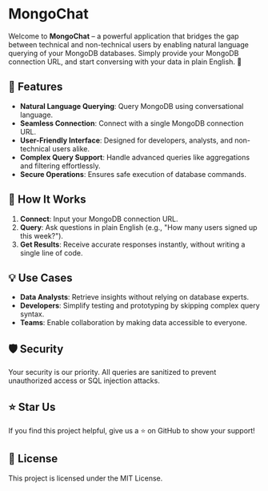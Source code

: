 # MongoChat 

Welcome to **MongoChat** – a powerful application that bridges the gap between technical and non-technical users by enabling natural language querying of your MongoDB databases. Simply provide your MongoDB connection URL, and start conversing with your data in plain English. 🚀


## 🌟 Features

- **Natural Language Querying**: Query MongoDB using conversational language.
- **Seamless Connection**: Connect with a single MongoDB connection URL.
- **User-Friendly Interface**: Designed for developers, analysts, and non-technical users alike.
- **Complex Query Support**: Handle advanced queries like aggregations and filtering effortlessly.
- **Secure Operations**: Ensures safe execution of database commands.


## 🚀 How It Works

1. **Connect**: Input your MongoDB connection URL.
2. **Query**: Ask questions in plain English (e.g., "How many users signed up this week?").
3. **Get Results**: Receive accurate responses instantly, without writing a single line of code.


## 💡 Use Cases

- **Data Analysts**: Retrieve insights without relying on database experts.
- **Developers**: Simplify testing and prototyping by skipping complex query syntax.
- **Teams**: Enable collaboration by making data accessible to everyone.


## 🛡️ Security

Your security is our priority. All queries are sanitized to prevent unauthorized access or SQL injection attacks.


## ⭐ Star Us

If you find this project helpful, give us a ⭐ on GitHub to show your support!


## 📄 License

This project is licensed under the MIT License.
